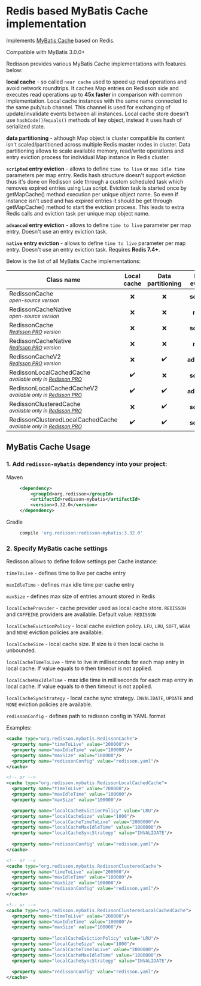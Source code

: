 # Redis based MyBatis Cache implementation

Implements [MyBatis Cache](https://mybatis.org/mybatis-3/sqlmap-xml.html#cache) based on Redis.  

Compatible with MyBatis 3.0.0+

Redisson provides various MyBatis Cache implementations with features below:

**local cache** - so called `near cache` used to speed up read operations and avoid network roundtrips. It caches Map entries on Redisson side and executes read operations up to **45x faster** in comparison with common implementation. Local cache instances with the same name connected to the same pub/sub channel. This channel is used for exchanging of update/invalidate events between all instances. Local cache store doesn't use `hashCode()`/`equals()` methods of key object, instead it uses hash of serialized state.

**data partitioning** - although Map object is cluster compatible its content isn't scaled/partitioned across multiple Redis master nodes in cluster. Data partitioning allows to scale available memory, read/write operations and entry eviction process for individual Map instance in Redis cluster.  

**`scripted` entry eviction** - allows to define `time to live` or `max idle time` parameters per map entry. Redis hash structure doesn't support eviction thus it's done on Redisson side through a custom scheduled task which removes expired entries using Lua script. Eviction task is started once by getMapCache() method execution per unique object name. So even if instance isn't used and has expired entries it should be get through getMapCache() method to start the eviction process. This leads to extra Redis calls and eviction task per unique map object name.

**`advanced` entry eviction** - allows to define `time to live` parameter per map entry. Doesn't use an entry eviction task.

**`native` entry eviction** - allows to define `time to live` parameter per map entry. Doesn't use an entry eviction task. Requires **Redis 7.4+**.

Below is the list of all MyBatis Cache implementations:

|Class name | Local<br/>cache | Data<br/>partitioning | Entry<br/>eviction | Ultra-fast<br/>read/write |
| ------------- | :-----------: | :----------:| :----------:| :----------:|
|RedissonCache<br/><sub><i>open-source version</i></sub> | ❌ | ❌ | **scripted**| ❌ |
|RedissonCacheNative<br/><sub><i>open-source version</i></sub> | ❌ | ❌ | **native**| ❌ |
|RedissonCache<br/><sub><i>[Redisson PRO](http://redisson.pro) version</i></sub> | ❌ | ❌ | **scripted** | ✔️ |
|RedissonCacheNative<br/><sub><i>[Redisson PRO](http://redisson.pro) version</i></sub> | ❌ | ❌ | **native**| ✔️ |
|RedissonCacheV2<br/><sub><i>[Redisson PRO](http://redisson.pro) version</i></sub> | ❌ | ✔️ | **advanced** | ✔️ |
|RedissonLocalCachedCache<br/><sub><i>available only in [Redisson PRO](http://redisson.pro)</i></sub>  | ✔️ | ❌ |  **scripted** | ✔️ |
|RedissonLocalCachedCacheV2<br/><sub><i>available only in [Redisson PRO](http://redisson.pro)</i></sub>  | ✔️ | ✔️ | **advanced** | ✔️ |
|RedissonClusteredCache<br/><sub><i>available only in [Redisson PRO](http://redisson.pro)</i></sub> | ❌ | ✔️ |  **scripted** | ✔️ |
|RedissonClusteredLocalCachedCache<br/><sub><i>available only in [Redisson PRO](http://redisson.pro)</i></sub> | ✔️ | ✔️ |  **scripted** | ✔️ |

## MyBatis Cache Usage

### 1. Add `redisson-mybatis` dependency into your project:

Maven

```xml
     <dependency>
         <groupId>org.redisson</groupId>
         <artifactId>redisson-mybatis</artifactId>
         <version>3.32.0</version>
     </dependency>
```

Gradle

```groovy
     compile 'org.redisson:redisson-mybatis:3.32.0'
```

### 2. Specify MyBatis cache settings

Redisson allows to define follow settings per Cache instance:

`timeToLive` - defines time to live per cache entry

`maxIdleTime` - defines max idle time per cache entry

`maxSize` - defines max size of entries amount stored in Redis

`localCacheProvider` - cache provider used as local cache store. `REDISSON` and `CAFFEINE` providers are available. Default value: `REDISSON`

`localCacheEvictionPolicy` - local cache eviction policy. `LFU`, `LRU`, `SOFT`, `WEAK` and `NONE` eviction policies are available.

`localCacheSize` - local cache size. If size is `0` then local cache is unbounded.

`localCacheTimeToLive` - time to live in milliseconds for each map entry in local cache. If value equals to `0` then timeout is not applied.

`localCacheMaxIdleTime` - max idle time in milliseconds for each map entry in local cache. If value equals to `0` then timeout is not applied.

`localCacheSyncStrategy` - local cache sync strategy. `INVALIDATE`, `UPDATE` and `NONE` eviction policies are available.

`redissonConfig` - defines path to redisson config in YAML format

Examples:

```xml
<cache type="org.redisson.mybatis.RedissonCache">
  <property name="timeToLive" value="200000"/>
  <property name="maxIdleTime" value="100000"/>
  <property name="maxSize" value="100000"/>
  <property name="redissonConfig" value="redisson.yaml"/>
</cache>

<!-- or -->
<cache type="org.redisson.mybatis.RedissonLocalCachedCache">
  <property name="timeToLive" value="200000"/>
  <property name="maxIdleTime" value="100000"/>
  <property name="maxSize" value="100000"/>

  <property name="localCacheEvictionPolicy" value="LRU"/>
  <property name="localCacheSize" value="1000"/>
  <property name="localCacheTimeToLive" value="2000000"/>
  <property name="localCacheMaxIdleTime" value="1000000"/>
  <property name="localCacheSyncStrategy" value="INVALIDATE"/>
     
  <property name="redissonConfig" value="redisson.yaml"/>
</cache>

<!-- or -->
<cache type="org.redisson.mybatis.RedissonClusteredCache">
  <property name="timeToLive" value="200000"/>
  <property name="maxIdleTime" value="100000"/>
  <property name="maxSize" value="100000"/>
  <property name="redissonConfig" value="redisson.yaml"/>
</cache>

<!-- or -->
<cache type="org.redisson.mybatis.RedissonClusteredLocalCachedCache">
  <property name="timeToLive" value="200000"/>
  <property name="maxIdleTime" value="100000"/>
  <property name="maxSize" value="100000"/>
     
  <property name="localCacheEvictionPolicy" value="LRU"/>
  <property name="localCacheSize" value="1000"/>
  <property name="localCacheTimeToLive" value="2000000"/>
  <property name="localCacheMaxIdleTime" value="1000000"/>
  <property name="localCacheSyncStrategy" value="INVALIDATE"/>
     
  <property name="redissonConfig" value="redisson.yaml"/>
</cache>
```
